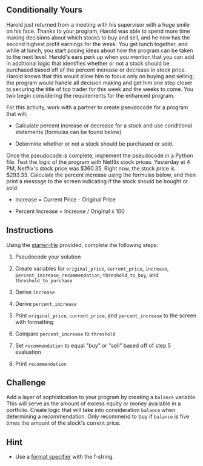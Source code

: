 ## Conditionally Yours

Harold just returned from a meeting with his supervisor with a huge smile on his face. Thanks to your program, Harold was able to spend more time making decisions about which stocks to buy and sell, and he now has the second highest profit earnings for the week. You get lunch together, and while at lunch, you start posing ideas about how the program can be taken to the next level. Harold's ears perk up when you mention that you can add in additional logic that identifies whether or not a stock should be purchased based off of the percent increase or decrease in stock price. Harold knows that this would allow him to focus only on buying and selling; the program would handle all decision making and get him one step closer to securing the title of top trader for this week and the weeks to come. You two begin considering the requirements for the enhanced program.

For this activity, work with a partner to create pseudocode for a program that will:

* Calculate percent increase or decrease for a stock and use conditional statements (formulas can be found below)

* Determine whether or not a stock should be purchased or sold.

Once the pseudocode is complete, implement the pseudocode in a Python file. Test the logic of the program with Netflix stock prices. Yesterday at 4 PM, Netflix's stock price was $360.35. Right now, the stock price is $293.33. Calculate the percent increase using the formulas below, and then print a message to the screen indicating if the stock should be bought or sold.

* Increase = Current Price - Original Price

* Percent Increase = Increase / Original x 100

## Instructions

Using the [starter-file](Unsolved/conditionally_yours.py) provided, complete the following steps:

1. Pseudocode your solution

2. Create variables for `original_price`, `current_price`, `increase`, `percent_increase`, `recommendation`, `threshold_to_buy`, and `threshold_to_purchase`

3. Derive `increase`

4. Derive `percent_increase`

5. Print `original_price`, `current_price`, and `percent_increase` to the screen with formatting

6. Compare `percent_increase` to `threshold`

7. Set `recommendation` to equal "buy" or "sell" based off of step 5 evaluation

8. Print `recommendation`

## **Challenge**

Add a layer of sophistication to your program by creating a `balance` variable. This will serve as the amount of excess equity or money available in a portfolio. Create logic that will take into consideration `balance` when determining a recommendation. Only recommend to buy if `balance` is five times the amount of the stock's current price.

## **Hint**

* Use a [format specifier](https://www.python.org/dev/peps/pep-0498/#format-specifiers) with the f-string.
